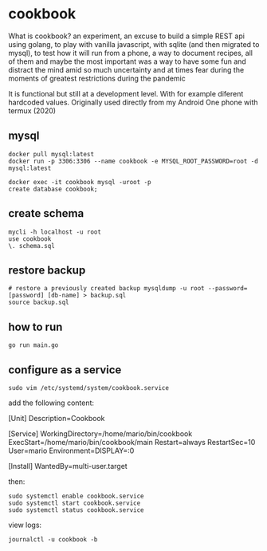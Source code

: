 # cookbook

What is cookbook? an experiment, an excuse to build a simple REST api  using golang, to play with vanilla javascript, with sqlite (and then migrated to mysql), to test how it will run from a phone, a way to document recipes, all of them and maybe the most important was a way to have some fun and distract the mind amid so much uncertainty and at times fear during the moments of greatest restrictions during the pandemic

It is functional but still at a development level. With for example diferent hardcoded values. Originally used directly from my Android One phone with termux (2020) 

## mysql 

    docker pull mysql:latest
    docker run -p 3306:3306 --name cookbook -e MYSQL_ROOT_PASSWORD=root -d mysql:latest

    docker exec -it cookbook mysql -uroot -p
    create database cookbook;

## create schema

    mycli -h localhost -u root
    use cookbook
    \. schema.sql

## restore backup

    # restore a previously created backup mysqldump -u root --password=[password] [db-name] > backup.sql
    source backup.sql

## how to run

    go run main.go

## configure as a service

    sudo vim /etc/systemd/system/cookbook.service

add the following content:

[Unit]
Description=Cookbook

[Service]
WorkingDirectory=/home/mario/bin/cookbook
ExecStart=/home/mario/bin/cookbook/main
Restart=always
RestartSec=10
User=mario
Environment=DISPLAY=:0

[Install]
WantedBy=multi-user.target

then:

    sudo systemctl enable cookbook.service
    sudo systemctl start cookbook.service
    sudo systemctl status cookbook.service

view logs:

    journalctl -u cookbook -b